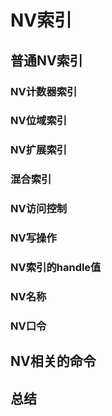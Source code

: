 # NV索引
## 普通NV索引
### NV计数器索引
### NV位域索引
### NV扩展索引
### 混合索引
### NV访问控制
### NV写操作
### NV索引的handle值
### NV名称
### NV口令
## NV相关的命令
## 总结
